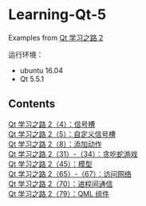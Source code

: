 # Learning-Qt-5
Examples from [Qt 学习之路 2](https://www.devbean.net/category/qt-study-road-2/)

运行环境：
* ubuntu 16.04
* Qt 5.5.1

## Contents
[Qt 学习之路 2（4）：信号槽](Connect)  
[Qt 学习之路 2（5）：自定义信号槽](News)  
[Qt 学习之路 2（8）：添加动作](Action)  
[Qt 学习之路 2（31）-（34）：贪吃蛇游戏](Snake)  
[Qt 学习之路 2（45）：模型](FileM)  
[Qt 学习之路 2（65）-（67）：访问网络](Network)  
[Qt 学习之路 2（70）：进程间通信](ShareMemory)  
[Qt 学习之路 2（79）：QML 组件](QQButton)
